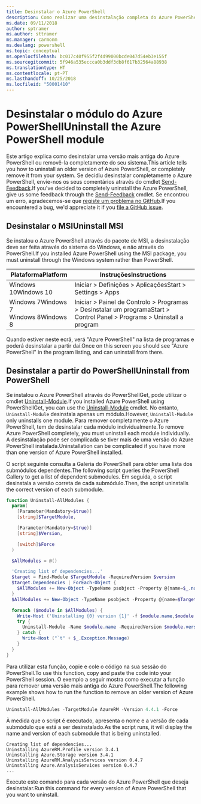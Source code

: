 ```yaml
---
title: Desinstalar o Azure PowerShell
description: Como realizar uma desinstalação completa do Azure PowerShell
ms.date: 09/11/2018
author: sptramer
ms.author: sttramer
ms.manager: carmonm
ms.devlang: powershell
ms.topic: conceptual
ms.openlocfilehash: bc017c40f955f2f4d99000bcde047d54eb3e155f
ms.sourcegitcommit: 5f946a535eccca0b3ddf3db8f617b32564a88938
ms.translationtype: HT
ms.contentlocale: pt-PT
ms.lasthandoff: 10/25/2018
ms.locfileid: "50001410"
---
```

# <a name="uninstall-the-azure-powershell-module"></a><span data-ttu-id="c2f9b-103">Desinstalar o módulo do Azure PowerShell</span><span class="sxs-lookup"><span data-stu-id="c2f9b-103">Uninstall the Azure PowerShell module</span></span>

<span data-ttu-id="c2f9b-104">Este artigo explica como desinstalar uma versão mais antiga do Azure PowerShell ou removê-la completamente do seu sistema.</span><span class="sxs-lookup"><span data-stu-id="c2f9b-104">This article tells you how to uninstall an older version of Azure PowerShell, or completely remove it from your system.</span></span> <span data-ttu-id="c2f9b-105">Se decidiu desinstalar completamente o Azure PowerShell, envie-nos os seus comentários através do cmdlet [Send-Feedback](/powershell/module/azurerm.profile/send-feedback).</span><span class="sxs-lookup"><span data-stu-id="c2f9b-105">If you've decided to completely uninstall the Azure PowerShell, give us some feedback through the [Send-Feedback](/powershell/module/azurerm.profile/send-feedback) cmdlet.</span></span>
<span data-ttu-id="c2f9b-106">Se encontrou um erro, agradecemos-se que [registe um problema no GitHub](https://github.com/azure/azure-powershell/issues).</span><span class="sxs-lookup"><span data-stu-id="c2f9b-106">If you encountered a bug, we'd appreciate it if you [file a GitHub issue](https://github.com/azure/azure-powershell/issues).</span></span>

## <a name="uninstall-msi"></a><span data-ttu-id="c2f9b-107">Desinstalar o MSI</span><span class="sxs-lookup"><span data-stu-id="c2f9b-107">Uninstall MSI</span></span>

<span data-ttu-id="c2f9b-108">Se instalou o Azure PowerShell através do pacote de MSI, a desinstalação deve ser feita através do sistema do Windows, e não através do PowerShell.</span><span class="sxs-lookup"><span data-stu-id="c2f9b-108">If you installed Azure PowerShell using the MSI package, you must uninstall through the Windows system rather than PowerShell.</span></span>

| <span data-ttu-id="c2f9b-109">Plataforma</span><span class="sxs-lookup"><span data-stu-id="c2f9b-109">Platform</span></span> | <span data-ttu-id="c2f9b-110">Instruções</span><span class="sxs-lookup"><span data-stu-id="c2f9b-110">Instructions</span></span> |
|----------|--------------|
| <span data-ttu-id="c2f9b-111">Windows 10</span><span class="sxs-lookup"><span data-stu-id="c2f9b-111">Windows 10</span></span> | <span data-ttu-id="c2f9b-112">Iniciar > Definições > Aplicações</span><span class="sxs-lookup"><span data-stu-id="c2f9b-112">Start > Settings > Apps</span></span> |
| <span data-ttu-id="c2f9b-113">Windows 7</span><span class="sxs-lookup"><span data-stu-id="c2f9b-113">Windows 7</span></span> </br><span data-ttu-id="c2f9b-114">Windows 8</span><span class="sxs-lookup"><span data-stu-id="c2f9b-114">Windows 8</span></span> | <span data-ttu-id="c2f9b-115">Iniciar > Painel de Controlo > Programas > Desinstalar um programa</span><span class="sxs-lookup"><span data-stu-id="c2f9b-115">Start > Control Panel > Programs > Uninstall a program</span></span> |

<span data-ttu-id="c2f9b-116">Quando estiver neste ecrã, verá "Azure PowerShell" na lista de programas e poderá desinstalar a partir daí.</span><span class="sxs-lookup"><span data-stu-id="c2f9b-116">Once on this screen you should see "Azure PowerShell" in the program listing, and can uninstall from there.</span></span>

## <a name="uninstall-from-powershell"></a><span data-ttu-id="c2f9b-117">Desinstalar a partir do PowerShell</span><span class="sxs-lookup"><span data-stu-id="c2f9b-117">Uninstall from PowerShell</span></span>

<span data-ttu-id="c2f9b-118">Se instalou o Azure PowerShell através do PowerShellGet, pode utilizar o cmdlet [Uninstall-Module](/powershell/module/powershellget/uninstall-module).</span><span class="sxs-lookup"><span data-stu-id="c2f9b-118">If you installed Azure PowerShell using PowerShellGet, you can use the [Uninstall-Module](/powershell/module/powershellget/uninstall-module) cmdlet.</span></span> <span data-ttu-id="c2f9b-119">No entanto, `Uninstall-Module` desinstala apenas um módulo.</span><span class="sxs-lookup"><span data-stu-id="c2f9b-119">However, `Uninstall-Module` only uninstalls one module.</span></span> <span data-ttu-id="c2f9b-120">Para remover completamente o Azure PowerShell, tem de desinstalar cada módulo individualmente.</span><span class="sxs-lookup"><span data-stu-id="c2f9b-120">To remove Azure PowerShell completely, you must uninstall each module individually.</span></span> <span data-ttu-id="c2f9b-121">A desinstalação pode ser complicada se tiver mais de uma versão do Azure PowerShell instalada.</span><span class="sxs-lookup"><span data-stu-id="c2f9b-121">Uninstallation can be complicated if you have more than one version of Azure PowerShell installed.</span></span>

<span data-ttu-id="c2f9b-122">O script seguinte consulta a Galeria do PowerShell para obter uma lista dos submódulos dependentes.</span><span class="sxs-lookup"><span data-stu-id="c2f9b-122">The following script queries the PowerShell Gallery to get a list of dependent submodules.</span></span> <span data-ttu-id="c2f9b-123">Em seguida, o script desinstala a versão correta de cada submódulo.</span><span class="sxs-lookup"><span data-stu-id="c2f9b-123">Then, the script uninstalls the correct version of each submodule.</span></span>

```powershell
function Uninstall-AllModules {
  param(
    [Parameter(Mandatory=$true)]
    [string]$TargetModule,

    [Parameter(Mandatory=$true)]
    [string]$Version,

    [switch]$Force
  )

  $AllModules = @()

  'Creating list of dependencies...'
  $target = Find-Module $TargetModule -RequiredVersion $version
  $target.Dependencies | ForEach-Object {
    $AllModules += New-Object -TypeName psobject -Property @{name=$_.name; version=$_.requiredversion}
  }
  $AllModules += New-Object -TypeName psobject -Property @{name=$TargetModule; version=$Version}

  foreach ($module in $AllModules) {
    Write-Host ('Uninstalling {0} version {1}' -f $module.name,$module.version)
    try {
      Uninstall-Module -Name $module.name -RequiredVersion $module.version -Force:$Force -ErrorAction Stop
    } catch {
      Write-Host ("`t" + $_.Exception.Message)
    }
  }
}
```

<span data-ttu-id="c2f9b-124">Para utilizar esta função, copie e cole o código na sua sessão do PowerShell.</span><span class="sxs-lookup"><span data-stu-id="c2f9b-124">To use this function, copy and paste the code into your PowerShell session.</span></span> <span data-ttu-id="c2f9b-125">O exemplo a seguir mostra como executar a função para remover uma versão mais antiga do Azure PowerShell.</span><span class="sxs-lookup"><span data-stu-id="c2f9b-125">The following example shows how to run the function to remove an older version of Azure PowerShell.</span></span>

```powershell
Uninstall-AllModules -TargetModule AzureRM -Version 4.4.1 -Force
```

<span data-ttu-id="c2f9b-126">À medida que o script é executado, apresenta o nome e a versão de cada submódulo que está a ser desinstalado.</span><span class="sxs-lookup"><span data-stu-id="c2f9b-126">As the script runs, it will display the name and version of each submodule that is being uninstalled.</span></span>

```output
Creating list of dependencies...
Uninstalling AzureRM.Profile version 3.4.1
Uninstalling Azure.Storage version 3.4.1
Uninstalling AzureRM.AnalysisServices version 0.4.7
Uninstalling Azure.AnalysisServices version 0.4.7
...
```

<span data-ttu-id="c2f9b-127">Execute este comando para cada versão do Azure PowerShell que deseja desinstalar.</span><span class="sxs-lookup"><span data-stu-id="c2f9b-127">Run this command for every version of Azure PowerShell that you want to uninstall.</span></span>
